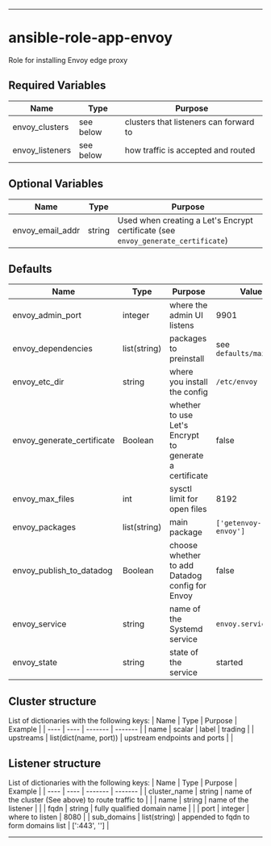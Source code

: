 ----
# ansible-role-app-envoy
Role for installing Envoy edge proxy

## Required Variables
| Name | Type | Purpose |
| ---- | ------- | ----- |
| envoy_clusters | see below | clusters that listeners can forward to |
| envoy_listeners| see below | how traffic is accepted and routed |

## Optional Variables
| Name | Type | Purpose |
| ---- | ------- | ----- |
| envoy_email_addr | string | Used when creating a Let's Encrypt certificate (see `envoy_generate_certificate`) |

## Defaults
| Name | Type | Purpose | Value |
| ---- | ---- | ------- | ----- |
| envoy_admin_port | integer | where the admin UI listens | 9901 |
| envoy_dependencies | list(string) | packages to preinstall | see `defaults/main.yml` |
| envoy_etc_dir | string | where you install the config | `/etc/envoy` |
| envoy_generate_certificate | Boolean | whether to use Let's Encrypt to generate a certificate | false |
| envoy_max_files | int | sysctl limit for open files | 8192 |
| envoy_packages | list(string) | main package | `['getenvoy-envoy']` |
| envoy_publish_to_datadog | Boolean | choose whether to add Datadog config for Envoy | false |
| envoy_service | string | name of the Systemd service | `envoy.service` |
| envoy_state | string | state of the service | started |

## Cluster structure
List of dictionaries with the following keys:
| Name | Type | Purpose | Example |
| ---- | ---- | ------- | ------- |
| name | scalar | label | trading |
| upstreams | list(dict(name, port)) | upstream endpoints and ports | |

## Listener structure
List of dictionaries with the following keys:
| Name | Type | Purpose | Example |
| ---- | ---- | ------- | ------- |
| cluster_name | string | name of the cluster (See above) to route traffic to | |
| name | string | name of the listener | |
| fqdn | string | fully qualified domain name | |
| port | integer | where to listen | 8080 |
| sub_domains | list(string) | appended to fqdn to form domains list | [':443', ''] |


****
